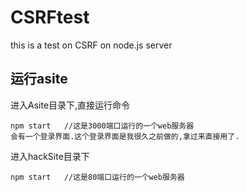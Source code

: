 # CSRFtest
this is a test on CSRF on node.js server
## 运行asite
进入Asite目录下,直接运行命令
```
npm start   //这是3000端口运行的一个web服务器
会有一个登录界面.这个登录界面是我很久之前做的,拿过来直接用了.
```
进入hackSite目录下
```
npm start   //这是80端口运行的一个web服务器
```
